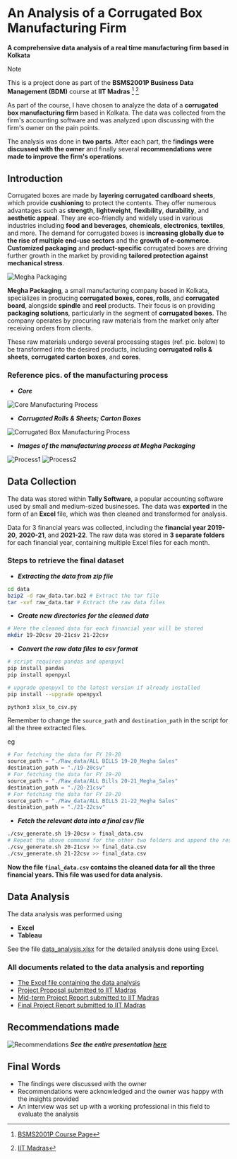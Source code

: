 # An Analysis of a Corrugated Box Manufacturing Firm

 **A comprehensive data analysis of a real time manufacturing firm based in Kolkata**

> [!NOTE]
> This is a project done as part of the **BSMS2001P Business Data Management (BDM)** course at **IIT Madras** [^1] [^2]
>
> As part of the course, I have chosen to analyze the data of a **corrugated box manufacturing firm** based in Kolkata. The data was collected from the firm's accounting software and was analyzed upon discussing with the firm's owner on the pain points.
>
> The analysis was done in **two parts**. After each part, the f**indings were discussed with the owner** and finally several **recommendations were made to improve the firm's operations**.

## Introduction

Corrugated boxes are made by **layering corrugated cardboard sheets**, which provide **cushioning** to protect the contents. They offer numerous advantages such as **strength**, **lightweight**, **flexibility**, **durability**, and **aesthetic appeal**. They are eco-friendly and widely used in various industries including **food and beverages**, **chemicals**, **electronics**, **textiles**, and more. The demand for corrugated boxes is **increasing globally due to the rise of multiple end-use sectors** and the **growth of e-commerce**. **Customized packaging** and **product-specific** corrugated boxes are driving further growth in the market by providing **tailored protection against mechanical stress**.

![Megha Packaging](images/Organization.png)

**Megha Packaging**, a small manufacturing company based in Kolkata, specializes in producing **corrugated boxes, cores, rolls**, and **corrugated board**, alongside **spindle** and **reel** products. Their focus is on providing **packaging solutions**, particularly in the segment of **corrugated boxes**. The company operates by procuring raw materials from the market only after receiving orders from clients.

These raw materials undergo several processing stages (ref. pic. below) to be transformed into the desired products, including **corrugated rolls & sheets**, **corrugated carton boxes**, and **cores**.

### Reference pics. of the manufacturing process

- ***Core***

![Core Manufacturing Process](images/Core.jpg)

- ***Corrugated Rolls & Sheets; Carton Boxes***

![Corrugated Box Manufacturing Process](images/Corr.jpg)

- ***Images of the manufacturing process at Megha Packaging***

![Process1](images/process1.jpg)
![Process2](images/process2.jpg)

## Data Collection

The data was stored within **Tally Software**, a popular accounting software used by small and medium-sized businesses. The data was **exported** in the form of an **Excel** file, which was then cleaned and transformed for analysis.

Data for 3 financial years was collected, including the **financial year 2019-20**, **2020-21**, and **2021-22**.
The raw data was stored in **3 separate folders** for each financial year, containing multiple Excel files for each month.

### Steps to retrieve the final dataset

- ***Extracting the data from zip file***

```bash
cd data
bzip2 -d raw_data.tar.bz2 # Extract the tar file
tar -xvf raw_data.tar # Extract the raw data files
```

- ***Create new directories for the cleaned data***

```bash
# Here the cleaned data for each financial year will be stored
mkdir 19-20csv 20-21csv 21-22csv
```

- ***Convert the raw data files to csv format***

```bash
# script requires pandas and openpyxl
pip install pandas
pip install openpyxl
```

```bash
# upgrade openpyxl to the latest version if already installed
pip install --upgrade openpyxl
```

```bash
python3 xlsx_to_csv.py
```

Remember to change the `source_path` and `destination_path` in the script for all the three extracted files.

eg

```python
# For fetching the data for FY 19-20
source_path = "./Raw_data/ALL BILLS 19-20_Megha Sales"
destination_path = "./19-20csv"
# For fetching the data for FY 19-20
source_path = "./Raw_data/ALL Bills 20-21_Megha_Sales"
destination_path = "./20-21csv"
# For fetching the data for FY 19-20
source_path = "./Raw_data/ALL BILLS 21-22_Megha Sales"
destination_path = "./21-22csv"
```

- ***Fetch the relevant data into a final csv file***

```bash
./csv_generate.sh 19-20csv > final_data.csv
# Repeat the above command for the other two folders and append the results
./csv_generate.sh 20-21csv >> final_data.csv
./csv_generate.sh 21-22csv >> final_data.csv
```

**Now the file `final_data.csv` contains the cleaned data for all the three financial years. This file was used for data analysis.**

## Data Analysis

The data analysis was performed using

- **Excel**
- **Tableau**

See the file [data_analysis.xlsx](./docs/data_analysis.xlsx) for the detailed analysis done using Excel.

### All documents related to the data analysis and reporting

- [The Excel file containing the data analysis](./docs/data_analysis.xlsx)
- [Project Proposal submitted to IIT Madras](./docs/project_proposal_21f1002696.pdf)
- [Mid-term Project Report submitted to IIT Madras](./docs/Mid_Term_Submission_21f1002696.pdf)
- [Final Project Report submitted to IIT Madras](./docs/Final_Submission_21f1002696.pdf)

## Recommendations made

![Recommendations](PPT/11.png)
***See the entire presentation [here](https://docs.google.com/presentation/d/1_04Hkw_MumzDKpdBI-yTcSDIhod6nKuRis1OB3FdxX0)***

## Final Words

- The findings were discussed with the owner
- Recommendations were acknowledged and the owner was happy with the insights provided
- An interview was set up with a working professional in this field to evaluate the analysis

[^1]: [BSMS2001P Course Page](https://study.iitm.ac.in/ds/course_pages/BSMS2001P.html)
[^2]: [IIT Madras](https://study.iitm.ac.in/ds/index.html)
